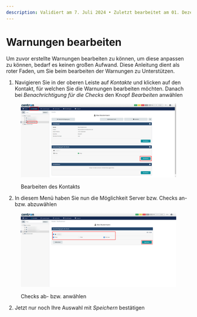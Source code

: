 ```yaml
---
description: Validiert am 7. Juli 2024 • Zuletzt bearbeitet am 01. Dezember 2024
---
```


# Warnungen bearbeiten

Um zuvor erstellte Warnungen bearbeiten zu können, um diese anpassen zu können, bedarf es keinen großen Aufwand. Diese Anleitung dient als roter Faden, um Sie beim bearbeiten der Warnungen zu Unterstützen.&#x20;

1. Navigieren Sie in der oberen Leiste auf _Kontakte_ und klicken auf den Kontakt, für welchen Sie die Warnungen bearbeiten möchten. Danach bei _Benachrichtigung für die Checks_ den Knopf _Bearbeiten_ anwählen

<figure><img src="../.gitbook/assets/monitoring-contact-page.png" alt=""><figcaption><p>Bearbeiten des Kontakts</p></figcaption></figure>

2. In diesem Menü haben Sie nun die Möglichkeit Server bzw. Checks an- bzw. abzuwählen

<figure><img src="../.gitbook/assets/monitoring-edit-warnings (1).png" alt=""><figcaption><p>Checks ab- bzw. anwählen</p></figcaption></figure>

2. Jetzt nur noch Ihre Auswahl mit _Speichern_ bestätigen

